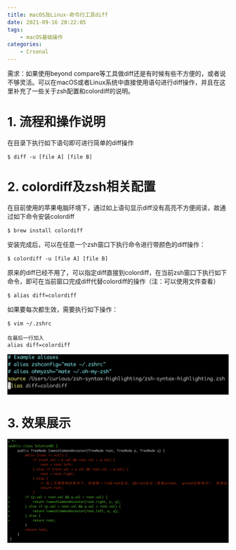 ```yaml
---
title: macOS及Linux-命令行工具diff
date: 2021-09-16 20:22:05
tags:
    - macOS基础操作
categories:
	- Crsenal
---
```


需求：如果使用beyond compare等工具做diff还是有时候有些不方便的，或者说不够灵活。可以在macOS或者Linux系统中直接使用语句进行diff操作，并且在这里补充了一些关于zsh配置和colordiff的说明。

<!--more-->


# 1. 流程和操作说明

在目录下执行如下语句即可进行简单的diff操作
```shell
$ diff -u [file A] [file B]
```

# 2. colordiff及zsh相关配置

在目前使用的苹果电脑环境下，通过如上语句显示diff没有高亮不方便阅读，故通过如下命令安装colordiff
```shell
$ brew install colordiff
```

安装完成后，可以在任意一个zsh窗口下执行命令进行带颜色的diff操作：
```shell
$ colordiff -u [file A] [file B]
```

原来的diff已经不用了，可以指定diff直接到colordiff，在当前zsh窗口下执行如下命令，即可在当前窗口完成diff代替colordiff的操作（注：可以使用文件查看）
```shell
$ alias diff=colordiff
```

如果要每次都生效，需要执行如下操作：
```shell
$ vim ~/.zshrc

在最后一行加入
alias diff=colordiff
```
![](/images/2021-09-16-23-42-12.png)


# 3. 效果展示

![](/images/2021-09-16-23-49-33.png)



